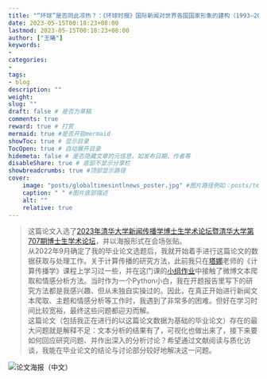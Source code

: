 ```yaml
---
title: "“环球”是否同此凉热？：《环球时报》国际新闻对世界各国国家形象的建构（1993—2022年）"
date: 2023-05-15T00:18:23+08:00
lastmod: 2023-05-15T00:18:23+08:00
author: ["王曦"]
keywords: 
- 
categories: 
- 
tags: 
- blog
description: ""
weight:
slug: ""
draft: false # 是否为草稿
comments: true
reward: true # 打赏
mermaid: true #是否开启mermaid
showToc: true # 显示目录
TocOpen: true # 自动展开目录
hidemeta: false # 是否隐藏文章的元信息，如发布日期、作者等
disableShare: true # 底部不显示分享栏
showbreadcrumbs: true #顶部显示路径
cover:
    image: "posts/globaltimesintlnews_poster.jpg" #图片路径例如：posts/tech/123/123.png
    caption: " " #图片底部描述
    alt: ""
    relative: true
---
```

> 这篇论文入选了[2023年清华大学新闻传播学博士生学术论坛暨清华大学第707期博士生学术论坛](https://mp.weixin.qq.com/s/0a7rurVmLz3Neo5sNMSOHA)，并以海报形式在会场张贴。<br/>
> 从2022年9月确定了我的毕业论文选题后，我就开始着手进行这篇论文的数据获取与处理工作。关于计算传播的研究方法，此前我只在[塔娜](http://jcr.ruc.edu.cn/zw/jzyg/js/b78e121667fe4590bd307962c9dcfa7b.htm)老师的《计算传播学》课程上学习过一些，并在这门课的[小组作业](https://wangxi.netlify.app/cn/posts/depression_emojiuse_cn/)中接触了微博文本爬取和情感分析方法。当时作为一个Python小白，我在开题报告里写下的研究方法都是我感兴趣、但从未独自实操过的。因此，在真正开始进行新闻文本爬取、主题和情感分析等工作时，我遇到了非常多的困难。但好在学习时间比较宽裕，最终这些问题都迎刃而解。<br/>
> 这篇论文（包括我正在进行的以这篇论文数据为基础的毕业论文）存在的最大问题就是解释不足：文本分析的结果有了，可视化也做出来了，接下来要如何回应研究问题、并作出深入的分析讨论？希望通过文献阅读与质化访谈，我能在毕业论文的结论与讨论部分较好地解决这一问题。

![论文海报（中文）](/img/globaltimesintlnews_poster.jpg)
